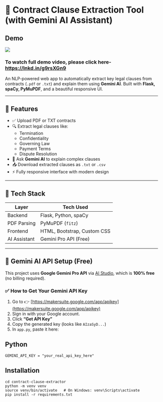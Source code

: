 # 📄 Contract Clause Extraction Tool (with Gemini AI Assistant)

## Demo
<img src="https://github.com/Anshu3721/Contract-Clause-Extractor-Tool/blob/master/demo_video.gif">

### To watch full demo video, please click here- https://lnkd.in/g9rsXGn9


An NLP-powered web app to automatically extract key legal clauses from contracts (`.pdf` or `.txt`) and explain them using **Gemini AI**. Built with **Flask, spaCy, PyMuPDF**, and a beautiful responsive UI.

---

## 🚀 Features

- ✅ Upload PDF or TXT contracts
- 🔍 Extract legal clauses like:
  - Termination
  - Confidentiality
  - Governing Law
  - Payment Terms
  - Dispute Resolution
- 🧠 Ask **Gemini AI** to explain complex clauses
- 📤 Download extracted clauses as `.txt` or `.csv`
- ⚡ Fully responsive interface with modern design

---

## 🧰 Tech Stack

| Layer        | Tech Used                   |
|--------------|-----------------------------|
| Backend      | Flask, Python, spaCy        |
| PDF Parsing  | PyMuPDF (`fitz`)            |
| Frontend     | HTML, Bootstrap, Custom CSS |
| AI Assistant | Gemini Pro API (Free)       |

---

## 🧠 Gemini AI API Setup (Free)

This project uses **Google Gemini Pro API** via [AI Studio](https://makersuite.google.com/), which is **100% free** (no billing required).

### ✅ How to Get Your Gemini API Key

1. Go to 👉 [https://makersuite.google.com/app/apikey](https://makersuite.google.com/app/apikey)
2. Sign in with your Google account.
3. Click **“Get API Key”**
4. Copy the generated key (looks like `AIzaSyD...`)
5. In `app.py`, paste it here:

## Python
```GEMINI_API_KEY = "your_real_api_key_here"```


## Installation
``` git clone https://github.com/yourusername/contract-clause-extractor
cd contract-clause-extractor
python -m venv venv
source venv/bin/activate   # On Windows: venv\Scripts\activate
pip install -r requirements.txt
```

